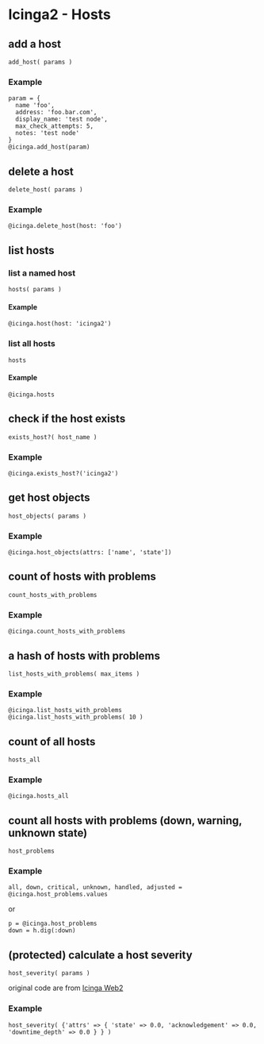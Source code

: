 # Icinga2 - Hosts

## <a name="add-host"></a>add a host
    add_host( params )

### Example
    param = {
      name 'foo',
      address: 'foo.bar.com',
      display_name: 'test node',
      max_check_attempts: 5,
      notes: 'test node'
    }
    @icinga.add_host(param)


## <a name="delete-host"></a>delete a host
    delete_host( params )

### Example
    @icinga.delete_host(host: 'foo')


## <a name="list-hosts"></a>list hosts

### list a named host
    hosts( params )

#### Example
    @icinga.host(host: 'icinga2')

### list all hosts
    hosts

#### Example
    @icinga.hosts


## <a name="host-exists"></a>check if the host exists
    exists_host?( host_name )

### Example
    @icinga.exists_host?('icinga2')


## <a name="list-host-objects"></a>get host objects
    host_objects( params )

### Example
    @icinga.host_objects(attrs: ['name', 'state'])


## <a name="count-hosts-with-problems"></a>count of hosts with problems
    count_hosts_with_problems

### Example
    @icinga.count_hosts_with_problems


## <a name="list-hosts-with-problems"></a>a hash of hosts with problems
    list_hosts_with_problems( max_items )

### Example
    @icinga.list_hosts_with_problems
    @icinga.list_hosts_with_problems( 10 )


## <a name="count-all-hosts"></a>count of all hosts
    hosts_all

### Example
    @icinga.hosts_all


## <a name="count-host-problems"></a>count all hosts with problems (down, warning, unknown state)
    host_problems

### Example
    all, down, critical, unknown, handled, adjusted = @icinga.host_problems.values

or

    p = @icinga.host_problems
    down = h.dig(:down)


## <a name="host-severity"></a>(protected) calculate a host severity
    host_severity( params )

original code are from [Icinga Web2](/modules/monitoring/library/Monitoring/Backend/Ido/Query/ServicestatusQuery.php)

### Example
    host_severity( {'attrs' => { 'state' => 0.0, 'acknowledgement' => 0.0, 'downtime_depth' => 0.0 } } )
